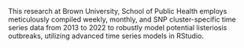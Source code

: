 This research at Brown University, School of Public Health employs meticulously compiled weekly, monthly, and SNP cluster-specific time series data from 2013 to 2022 to robustly model potential listeriosis outbreaks, utilizing advanced time series models in RStudio. 